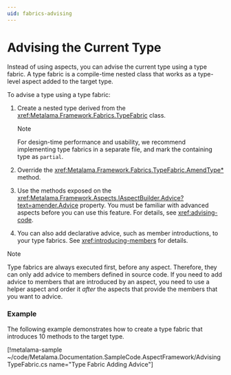 ```yaml
---
uid: fabrics-advising
---
```


# Advising the Current Type



Instead of using aspects, you can advise the current type using a type fabric. A type fabric is a compile-time nested class that works as a type-level aspect added to the target type.

To advise a type using a type fabric:

1. Create a nested type derived from the <xref:Metalama.Framework.Fabrics.TypeFabric> class.

    > [!NOTE]
    > For design-time performance and usability, we recommend implementing type fabrics in a separate file, and mark the containing type as `partial`.

2. Override the <xref:Metalama.Framework.Fabrics.TypeFabric.AmendType*> method.

3. Use the methods exposed on the <xref:Metalama.Framework.Aspects.IAspectBuilder.Advice?text=amender.Advice> property. You must be familiar with advanced aspects before you can use this feature. For details, see <xref:advising-code>.

4. You can also add declarative advice, such as member introductions, to your type fabrics. See <xref:introducing-members> for details.


> [!NOTE]
> Type fabrics are always executed first, before any aspect. Therefore, they can only add advice to members defined in source code. If you need to add advice to members that are introduced by an aspect, you need to use a helper aspect and order it _after_ the aspects that provide the members that you want to advice.


### Example

The following example demonstrates how to create a type fabric that introduces 10 methods to the target type.

[!metalama-sample ~/code/Metalama.Documentation.SampleCode.AspectFramework/AdvisingTypeFabric.cs name="Type Fabric Adding Advice"]

